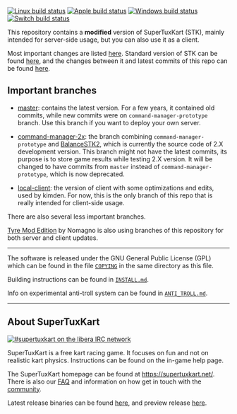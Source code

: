 [![Linux build status](https://github.com/kimden/stk-code/actions/workflows/linux.yml/badge.svg)](https://github.com/kimden/stk-code/actions/workflows/linux.yml)
[![Apple build status](https://github.com/kimden/stk-code/actions/workflows/apple.yml/badge.svg)](https://github.com/kimden/stk-code/actions/workflows/apple.yml)
[![Windows build status](https://github.com/kimden/stk-code/actions/workflows/windows.yml/badge.svg)](https://github.com/kimden/stk-code/actions/workflows/windows.yml)
[![Switch build status](https://github.com/kimden/stk-code/actions/workflows/switch.yml/badge.svg)](https://github.com/kimden/stk-code/actions/workflows/switch.yml)

This repository contains a **modified** version of SuperTuxKart (STK), mainly intended for server-side usage, but you can also use it as a client.

Most important changes are listed [here](/FORK_CHANGES.md). Standard version of STK can be found [here](https://github.com/supertuxkart/stk-code/), and the changes between it and latest commits of this repo can be found [here](https://github.com/supertuxkart/stk-code/compare/master...kimden:stk-code:master).

## Important branches

* [master](https://github.com/kimden/stk-code/): contains the latest version. For a few years, it contained old commits, while new commits were on `command-manager-prototype` branch. Use this branch if you want to deploy your own server.

* [command-manager-2x](https://github.com/kimden/stk-code/tree/command-manager-2x): the branch combining `command-manager-prototype` and [BalanceSTK2](https://github.com/Alayan-stk-2/stk-code/tree/BalanceSTK2), which is currently the source code of 2.X development version. This branch might not have the latest commits, its purpose is to store game results while testing 2.X version. It will be changed to have commits from `master` instead of `command-manager-prototype`, which is now deprecated.

* [local-client](https://github.com/kimden/stk-code/tree/local-client): the version of client with some optimizations and edits, used by kimden. For now, this is the only branch of this repo that is really intended for client-side usage.

There are also several less important branches.

[Tyre Mod Edition](https://github.com/Nomagno/stk-code/tree/tyre2X) by Nomagno is also using branches of this repository for both server and client updates.

---

The software is released under the GNU General Public License (GPL) which can be found in the file [`COPYING`](/COPYING) in the same directory as this file.

Building instructions can be found in [`INSTALL.md`](/INSTALL.md).

Info on experimental anti-troll system can be found in [`ANTI_TROLL.md`](/ANTI_TROLL.md).

---

## About SuperTuxKart

[![#supertuxkart on the libera IRC network](https://img.shields.io/badge/libera-%23supertuxkart-brightgreen.svg)](https://web.libera.chat/?channels=#supertuxkart)

SuperTuxKart is a free kart racing game. It focuses on fun and not on realistic kart physics. Instructions can be found on the in-game help page.

The SuperTuxKart homepage can be found at <https://supertuxkart.net/>. There is also our [FAQ](https://supertuxkart.net/FAQ) and information on how get in touch with the [community](https://supertuxkart.net/Community).

Latest release binaries can be found [here](https://github.com/supertuxkart/stk-code/releases/latest), and preview release [here](https://github.com/supertuxkart/stk-code/releases/preview).
